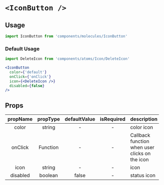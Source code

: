 # `<IconButton />`

## Usage

```js
import IconButton from 'components/molecules/IconButton'
```

### Default Usage

```js
import DeleteIcon from 'components/atoms/Icon/DeleteIcon'
```

```jsx
<IconButton
  color={'default'}
  onClick={'onClick'}
  icon={<DeleteIcon />}
  disabled={false}
/>
```

<!-- STORY -->

## Props

|  propName  | propType | defaultValue | isRequired | description                                    |
| :--------: | :------: | :----------: | :--------: | -----------------------------------------------|
| color      |  string  |      -       |     -      | color icon                                     |
| onClick    | Function |      -       |     -      | Callback function when user clicks on the icon |
| icon       |  string  |      -       |     -      | icon                                           |
| disabled   | boolean  |      false   |     -      | status icon                                    |
